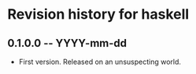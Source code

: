 # Revision history for haskell

## 0.1.0.0 -- YYYY-mm-dd

-   First version. Released on an unsuspecting world.

